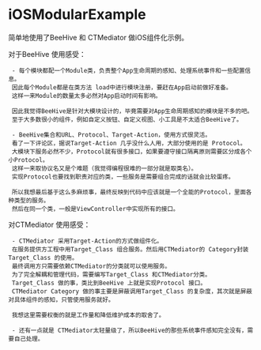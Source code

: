 # iOSModularExample
简单地使用了BeeHive 和 CTMediator 做iOS组件化示例。

对于BeeHive 使用感受：

     - 每个模块都配一个Module类，负责整个App生命周期的感知、处理系统事件和一些配置信息。
     因此每个Module都是在类方法 load中进行模块注册，要赶在App启动前做好准备。
     这样一来Module的数量太多必然对App启动时间有影响。
     
     因此我觉得BeeHive是针对大模块设计的，毕竟需要对App生命周期感知的模块是不多的吧。
     至于大多数很小的组件，例如自定义按钮、自定义视图、小工具是不太适合BeeHive了。
     
     - BeeHive集合和URL、Protocol、Target-Action，使用方式很灵活。
     看了一下评论区，据说Target-Action 几乎没什么人用，大部分使用的是 Protocol。
     大模块下服务必然不少，Protocol就有很多接口，如果要遵守接口隔离原则需要区分成各个小Protocol。
     这样一来取协议名又是个难题（我觉得编程很难的一部分就是取类名）。
     实现Protocol也要找到职责对应的类，一些服务是需要组合完成的话就会比较蛋疼。
     
     所以我想最后基于这么多麻烦事，最终反映到代码中应该就是一个全能的Protocol，里面各种类型的服务。
     然后在同一个类，一般是ViewController中实现所有的接口。
     

对CTMediator 使用感受：
     
     - CTMediator 采用Target-Action的方式做组件化。
     在服务提供方工程中用Target_Class 组合服务。然后用CTMediator的 Category封装Target_Class 的使用。
     最终调用方只需要依赖CTMediator的分类就可以使用服务。
     为了完全解耦和管理代码，需要编写Target_Class 和CTMediator分类。
     Target_Class 做的事，类比到BeeHive 上就是实现Protocol 接口。
     CTMediator Category 做的事主要是屏蔽调用Target_Class 的复杂度，其次就是屏蔽对具体组件的感知，只管使用服务就好。
     
     我想这里需要权衡的就是工作量和降低维护成本的取舍了。
     
     - 还有一点就是 CTMediator太轻量级了，所以BeeHive的那些系统事件感知完全没有，需要自己处理。
